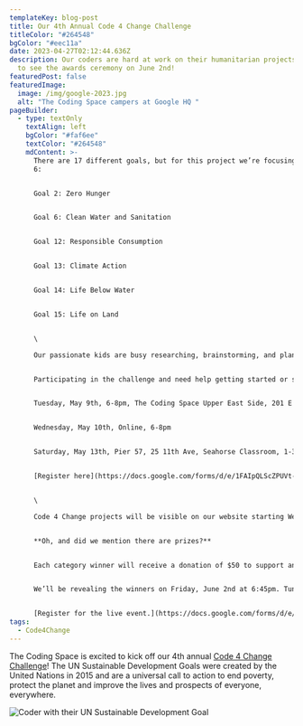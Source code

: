 ```yaml
---
templateKey: blog-post
title: Our 4th Annual Code 4 Change Challenge
titleColor: "#264548"
bgColor: "#eec11a"
date: 2023-04-27T02:12:44.636Z
description: Our coders are hard at work on their humanitarian projects. Tune in
  to see the awards ceremony on June 2nd!
featuredPost: false
featuredImage:
  image: /img/google-2023.jpg
  alt: "The Coding Space campers at Google HQ "
pageBuilder:
  - type: textOnly
    textAlign: left
    bgColor: "#faf6ee"
    textColor: "#264548"
    mdContent: >-
      There are 17 different goals, but for this project we’re focusing on these
      6:


      Goal 2: Zero Hunger


      Goal 6: Clean Water and Sanitation


      Goal 12: Responsible Consumption


      Goal 13: Climate Action


      Goal 14: Life Below Water


      Goal 15: Life on Land


      \

      Our passionate kids are busy researching, brainstorming, and planning out their coding projects that bring awareness, ideas, and hope to solving these big issues. Projects are due Friday, May 19th, and we can’t wait to see what they create. 


      Participating in the challenge and need help getting started or stuck on a particular part of your project? We’ll be hosting several workshops leading up to the deadline:


      Tuesday, May 9th, 6-8pm, The Coding Space Upper East Side, 201 E 83rd St


      Wednesday, May 10th, Online, 6-8pm


      Saturday, May 13th, Pier 57, 25 11th Ave, Seahorse Classroom, 1-3pm


      [Register here](https://docs.google.com/forms/d/e/1FAIpQLScZPUVt-SNuMMsGi-ios0oiidorjkpteFannhKZI82h-7A3Yw/viewform)


      \

      Code 4 Change projects will be visible on our website starting Wednesday, May 24th where everyone will have the chance to vote for Coders’ Choice - the project that coders think deserves to be highlighted for showcasing particularly impressive coding skills, sustainable solutions, and educational value. Our team of Mentors will also be awarding winners in several categories.


      **Oh, and did we mention there are prizes?**


      Each category winner will receive a donation of $50 to support an organization that embodies the spirit of Code 4 Change, as well as a certificate of achievement. All projects will be featured on the TCS website, and winning projects will be showcased in a special blog.


      We’ll be revealing the winners on Friday, June 2nd at 6:45pm. Tune in on Instagram to watch the livestream or see it in person at our Upper East Side location. Doors open at 6!


      [Register for the live event.](https://docs.google.com/forms/d/e/1FAIpQLSesog2zPQzwzrPEKB4uh3GShY9Pv72ZP_e8hzqSvlApCFbPbg/viewform)
tags:
  - Code4Change
---
```

The Coding Space is excited to kick off our 4th annual [Code 4 Change Challenge](https://www.thecodingspace.com/code-4-change/)! The UN Sustainable Development Goals were created by the United Nations in 2015 and are a universal call to action to end poverty, protect the planet and improve the lives and prospects of everyone, everywhere.

![Coder with their UN Sustainable Development Goal](/img/img_9873-1-.jpg)